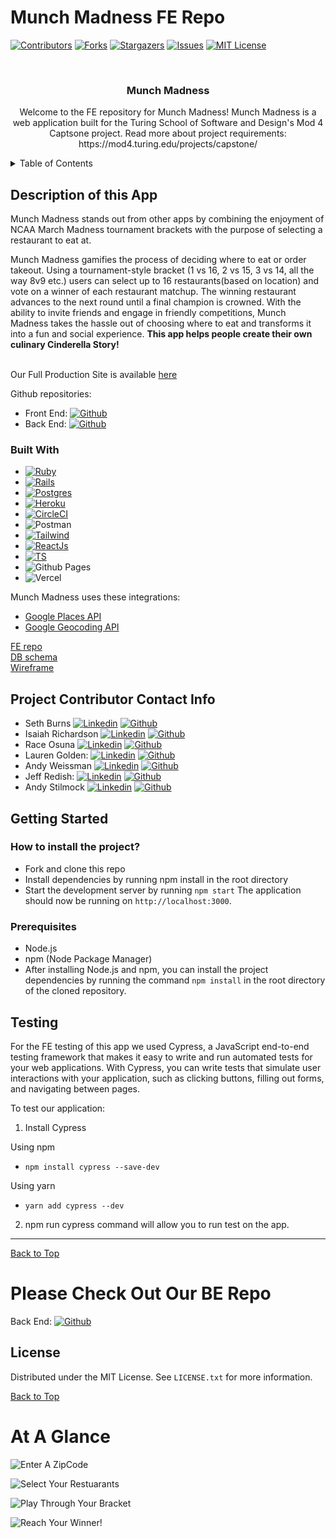 # Munch Madness FE Repo


<a id="readme-top"></a>

<!-- PROJECT SHIELDS -->


[![Contributors][contributors-shield]][contributors-url]
[![Forks][forks-shield]][forks-url]
[![Stargazers][stars-shield]][stars-url]
[![Issues][issues-shield]][issues-url]
[![MIT License][license-shield]][license-url]


<!-- PROJECT LOGO -->
<br />
<div align="center">
  <a href="https://munch-madness-be-8b56c3719f5f.herokuapp.com/">
  </a>

<h3 align="center">Munch Madness</h3>

  <p align="center">
    Welcome to the FE repository for Munch Madness!
    Munch Madness is a web application built for the Turing School of Software and Design's Mod 4 Captsone project. Read more about project requirements: https://mod4.turing.edu/projects/capstone/
  </p>
</div>

<!-- TABLE OF CONTENTS -->
<details>
  <summary>Table of Contents</summary>
  <ol>
    <li>
      <a href="#description-of-this-app">Description of this App</a>
      <ul>
        <li><a href="#built-with">Built With</a></li>
      </ul>
    </li>
    <li><a href="#Project Contributor Contact Info">Project Contributor Contact Info</a></li>
    <li>
      <a href="#getting-started">Getting Started</a>
        <li><a href="#prerequisites">Prerequisites</a></li>
    </li>
    <li><a href="#testing">Testing</a></li>
    <li><a href="#license">License</a></li>
  </ol>
</details>


## Description of this App

Munch Madness stands out from other apps by combining the enjoyment of NCAA March Madness tournament brackets with the purpose of selecting a restaurant to eat at.

Munch Madness gamifies the process of deciding where to eat or order takeout. Using a tournament-style bracket (1 vs 16, 2 vs 15, 3 vs 14, all the way 8v9 etc.) users can select up to 16 restaurants(based on location) and vote on a winner of each restaurant matchup. The winning restaurant advances to the next round until a final champion is crowned. With the ability to invite friends and engage in friendly competitions, Munch Madness takes the hassle out of choosing where to eat and transforms it into a fun and social experience. <b>This app helps people create their own culinary Cinderella Story!</b>
<br><br>

Our Full Production Site is available [here](https://munch-madness-ewdwpr2d4-munchmadness.vercel.app/)

Github repositories:
* Front End: [![Github][Github]][project-fe-gh-url]
* Back End:  [![Github][Github]][project-be-gh-url]


<!-- <p align="right">(<a href="#readme-top">back to top</a>)</p> -->

### Built With

* [![Ruby][Ruby]][Ruby-url]
* [![Rails][Rails]][Rails-url]
* [![Postgres][Postgres]][Postgres-url]
* [![Heroku][Heroku]][Heroku-url]
* [![CircleCI][CircleCI]][CircleCI-url]
* ![Postman](https://img.shields.io/badge/Postman-FF6C37?style=for-the-badge&logo=postman&logoColor=white)
* [![Tailwind][Tailwind]][Tailwind-url]
* [![ReactJs][ReactJs]][ReactJs-url]
* [![TS][TS]][TS-url]
* ![Github Pages](https://img.shields.io/badge/github%20pages-121013?style=for-the-badge&logo=github&logoColor=white)
* ![Vercel](https://img.shields.io/badge/vercel-%23000000.svg?style=for-the-badge&logo=vercel&logoColor=white)

Munch Madness uses these integrations:
* [Google Places API](https://developers.google.com/maps/documentation/places/web-service/overview)
* [Google Geocoding API](https://developers.google.com/maps/documentation/geocoding/overview)




[FE repo](https://github.com/Munch-Madness/munch_madness_fe) <br>
[DB schema](https://dbdesigner.page.link/UGcXsAniT1vJ812M6) <br>
[Wireframe](https://www.canva.com/design/DAFsSBRgGTE/gNAdr2pdnqz-cZFXEYKXsw/edit) 


## Project Contributor Contact Info
* Seth Burns [![Linkedin][Linkedin-shield]][seth-li-url] [![Github][Github]][seth-gh-url]
* Isaiah Richardson [![Linkedin][Linkedin-shield]][isaiah-li-url] [![Github][Github]][isaiah-gh-url]
* Race Osuna [![Linkedin][Linkedin-shield]][race-li-url] [![Github][Github]][race-gh-url]
* Lauren Golden: [![Linkedin][Linkedin-shield]][lauren-li-url] [![Github][Github]][lauren-gh-url]
* Andy Weissman [![Linkedin][Linkedin-shield]][andy-li-url] [![Github][Github]][andy-gh-url]
* Jeff Redish:   [![Linkedin][Linkedin-shield]][jeff-li-url] [![Github][Github]][jeff-gh-url]
* Andy Stilmock [![Linkedin][Linkedin-shield]][stilmock-li-url] [![Github][Github]][stilmock-gh-url]


## Getting Started

  <h3> How to install the project?</h3>

- Fork and clone this repo
- Install dependencies by running npm install in the root directory
- Start the development server by running `npm start`
  The application should now be running on `http://localhost:3000`.

### Prerequisites

* Node.js 
* npm (Node Package Manager) 
* After installing Node.js and npm, you can install the project dependencies by running the command `npm install` in the root directory of the cloned repository.


<!-- Testing -->
## Testing
For the FE testing of this app we used Cypress, a JavaScript end-to-end testing framework that makes it easy to write and run automated tests for your web applications. With Cypress, you can write tests that simulate user interactions with your application, such as clicking buttons, filling out forms, and navigating between pages.

To test our application:
1. Install Cypress 

 Using npm
  * `npm install cypress --save-dev`

 Using yarn
  * `yarn add cypress --dev`

2. npm run cypress command will allow you to run test on the app.
---
[Back to Top](#readme-top)


# Please Check Out Our BE Repo

Back End:  [![Github][Github]][project-be-gh-url]

<!-- LICENSE -->
## License

Distributed under the MIT License. See `LICENSE.txt` for more information.



[Back to Top](#readme-top)

<!-- CONTACT -->

<!-- MARKDOWN LINKS & IMAGES -->
<!-- https://www.markdownguide.org/basic-syntax/#reference-style-links -->
[contributors-shield]: https://img.shields.io/github/contributors/Munch-Madness/munch_madness_be.svg?style=for-the-badge
[contributors-url]: https://github.com/Munch-Madness/munch_madness_be/graphs/contributors
[forks-shield]: https://img.shields.io/github/forks/Munch-Madness/munch_madness_be.svg?style=for-the-badge
[forks-url]: https://github.com/Munch-Madness/munch_madness_be/network/members
[stars-shield]: https://img.shields.io/github/stars/Munch-Madness/munch_madness_be.svg?style=for-the-badge
[stars-url]: https://github.com/Munch-Madness/munch_madness_be/stargazers
[issues-shield]: https://img.shields.io/github/issues/Munch-Madness/munch_madness_be.svg?style=for-the-badge
[issues-url]: https://github.com/Munch-Madness/munch_madness_be/issues
[license-shield]: https://img.shields.io/github/license/Munch-Madness/munch_madness_be.svg?style=for-the-badge
[license-url]: https://github.com/Munch-Madness/munch_madness_be/blob/main/LICENSE.txt
[linkedin-shield]: https://img.shields.io/badge/LinkedIn-0077B5?style=for-the-badge&logo=linkedin&logoColor=white
[lauren-li-url]: https://www.linkedin.com/in/goldenll/
[jeff-li-url]: https://www.linkedin.com/in/jredish/
[stilmock-li-url]: https://www.linkedin.com/in/andrew-stilmock-9ba598270/
[andy-li-url]: https://www.linkedin.com/in/andy-weissman/
[seth-li-url]: https://www.linkedin.com/in/seth-burns-aa339bba/
[isaiah-li-url]: https://www.linkedin.com/in/
[race-li-url]: https://www.linkedin.com/in/raceosuna/
[Github]: https://img.shields.io/badge/GitHub-100000?style=for-the-badge&logo=github&logoColor=white
[project-fe-gh-url]: https://github.com/Munch-Madness/munch_madness_fe
[project-be-gh-url]: https://github.com/Munch-Madness/munch_madness_be
[jeff-gh-url]: https://github.com/Jredish11
[lauren-gh-url]: https://github.com/goldenll
[andy-gh-url]: https://github.com/andyweissman6
[stilmock-gh-url]: https://github.com/AStilmock
[seth-gh-url]: https://github.com/SethBurns
[isaiah-gh-url]: https://github.com/CapCinematic
[race-gh-url]: https://github.com/RaceOsuna
[Ruby]: https://img.shields.io/badge/Ruby-CC342D?style=for-the-badge&logo=ruby&logoColor=white
[Ruby-url]: https://www.ruby-lang.org/en/
[Tailwind]: https://img.shields.io/badge/Tailwind-191970?style=for-the-badge&logo=tailwindcss&logoColor=white
[Tailwind-url]: https://tailwindcss.com/
[Rails]: https://img.shields.io/badge/Ruby_on_Rails-CC0000?style=for-the-badge&logo=ruby-on-rails&logoColor=white
[Rails-url]: https://rubyonrails.org/
[Postgres]: https://img.shields.io/badge/PostgreSQL-316192?style=for-the-badge&logo=postgresql&logoColor=white
[Postgres-url]: https://www.postgresql.org/
[Heroku]: https://img.shields.io/badge/Heroku-430098?style=for-the-badge&logo=heroku&logoColor=white
[Heroku-url]: https://devcenter.heroku.com/articles/getting-started-with-rails7
[CircleCI]: https://img.shields.io/badge/circleci-343434?style=for-the-badge&logo=circleci&logoColor=white
[CircleCI-url]: https://circleci.com/
[ReactJs]: https://img.shields.io/badge/-ReactJs-61DAFB?logo=react&logoColor=white&style=for-the-badge
[ReactJs-url]: https://react.dev/
[TS]: https://shields.io/badge/TypeScript-3178C6?logo=TypeScript&logoColor=FFF&style=flat-square
[TS-url]: https://www.typescriptlang.org/

# At A Glance

![Enter A ZipCode](/public/assets/zipcode.png)

![Select Your Restuarants](/public/assets/Selected.png)

![Play Through Your Bracket](/public/assets/Bracket.png)

![Reach Your Winner!](/public/assets/PetesWinner.png)
